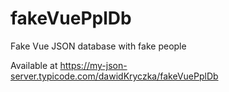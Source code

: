 # fakeVuePplDb
Fake Vue JSON database with fake people

Available at https://my-json-server.typicode.com/dawidKryczka/fakeVuePplDb

